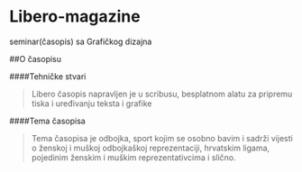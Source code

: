 # Libero-magazine
seminar(časopis) sa Grafičkog dizajna

##O časopisu

####Tehničke stvari
>Libero časopis napravljen je u scribusu, besplatnom alatu za pripremu tiska i uređivanju teksta i grafike

####Tema časopisa
>Tema časopisa je odbojka, sport kojim se osobno bavim i sadrži vijesti o ženskoj i muškoj odbojkaškoj reprezentaciji, hrvatskim ligama, pojedinim ženskim i muškim reprezentativcima i slično.
